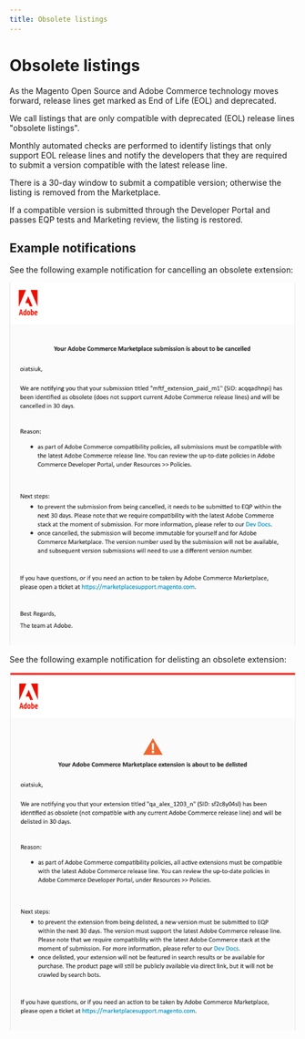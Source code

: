 ```yaml
---
title: Obsolete listings
---
```


# Obsolete listings

As the Magento Open Source and Adobe Commerce technology moves forward, release lines get marked as End of Life (EOL) and deprecated.

We call listings that are only compatible with deprecated (EOL) release lines "obsolete listings".

Monthly automated checks are performed to identify listings that only support EOL release lines and notify the developers that they are required to submit a version compatible with the latest release line.

There is a 30-day window to submit a compatible version; otherwise the listing is removed from the Marketplace.

If a compatible version is submitted through the Developer Portal and passes EQP tests and Marketing review, the listing is restored.

## Example notifications

See the following example notification for cancelling an obsolete extension:

![Example delisting notification from the marketplace](../_images/obsolete-cancelled.png)

See the following example notification for delisting an obsolete extension:

![Example delisting notification from the marketplace](../_images/obsolete-delisted.png)

